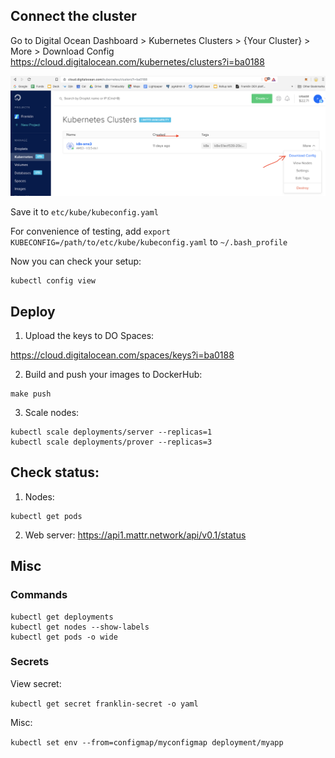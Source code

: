 ## Connect the cluster

Go to Digital Ocean Dashboard > Kubernetes Clusters > {Your Cluster} > More > Download Config 
https://cloud.digitalocean.com/kubernetes/clusters?i=ba0188

![screenshot](kube-config.png)

Save it to `etc/kube/kubeconfig.yaml`

For convenience of testing, add `export KUBECONFIG=/path/to/etc/kube/kubeconfig.yaml` to `~/.bash_profile`

Now you can check your setup:

```
kubectl config view
```

## Deploy

1. Upload the keys to DO Spaces:

https://cloud.digitalocean.com/spaces/keys?i=ba0188

2. Build and push your images to DockerHub:

```
make push
```

3. Scale nodes:

```
kubectl scale deployments/server --replicas=1
kubectl scale deployments/prover --replicas=3
```

## Check status:

1. Nodes:
```
kubectl get pods
```

2. Web server:
https://api1.mattr.network/api/v0.1/status

## Misc

### Commands

```
kubectl get deployments
kubectl get nodes --show-labels
kubectl get pods -o wide
```

### Secrets

View secret:

```kubectl get secret franklin-secret -o yaml```

Misc:

```kubectl set env --from=configmap/myconfigmap deployment/myapp```
